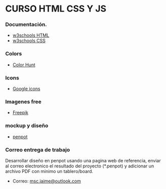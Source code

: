 # CURSO HTML CSS Y JS


### Documentación.

- [w3schools HTML](https://www.w3schools.com/html/default.asp)
- [w3schools CSS](https://www.w3schools.com/css/default.asp)

### Colors

- [Color Hunt](https://colorhunt.co/)

### Icons

- [Google icons](https://fonts.google.com/icons)

### Imagenes free

- [Freepik](https://www.freepik.es/)

### mockup y diseño

- [penpot](https://penpot.app/)


### Correo entrega de trabajo

Desarrollar diseño en penpot usando una pagina web de referencia, enviar al correo electronico el resultado del proyecto (*.penpot) y adicionar un archivo PDF con minimo un tablero/board.

- Correo: [msc.jaime@outlook.com](msc.jaime@outlook.com)
